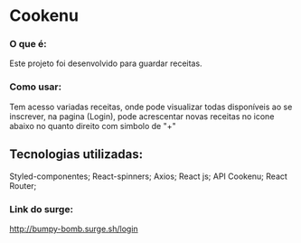 # Cookenu



### O que é:
Este projeto foi desenvolvido para guardar receitas.


### Como usar:
 Tem acesso variadas receitas, onde pode visualizar todas  disponíveis ao se inscrever, na pagina (Login), pode acrescentar
 novas receitas no icone  abaixo no quanto direito com simbolo de "+"


## Tecnologias utilizadas:
Styled-componentes;
React-spinners;
Axios;
React js;
API Cookenu;
React Router;

### Link do surge:

http://bumpy-bomb.surge.sh/login







